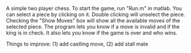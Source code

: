A simple two player chess. 
To start the game, run "Run.m" in matlab.
You can select a piece by clicking on it.
Double clicking will unselect the piece. 
Checking the "Show Moves" box will show all the available moves 
of the selected piece. 
The program lets you know if a move is invalid and if the king 
is in check. It also lets you know if the game is over and who wins.

Things to improve: 
(1) add castling move, (2) add stall mate